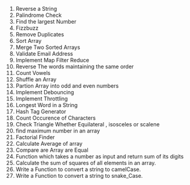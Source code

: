 1. Reverse a String
2. Palindrome Check
3. Find the largest Number
4. Fizzbuzz
5. Remove Duplicates
6. Sort Array
7. Merge Two Sorted Arrays
8. Validate Email Address
9. Implement Map Filter Reduce
10. Reverse The words maintaining the same order
11. Count Vowels
12. Shuffle an Array
13. Partion Array into odd and even numbers
14. Implement Debouncing
15. Implement Throttling
16. Longest Word in a String
17. Hash Tag Generator
18. Count Occurence of Characters
19. Check Triangle Whether Equilateral , isosceles or scalene
20. find maximum number in an array
21. Factorial Finder
22. Calculate Average of array
23. Compare are Array are Equal
24. Function which takes a number as input and return sum of its digits
25. Calculate the sum of squares of all elements in an array.
26. Write a Function to convert a string to camelCase.
27. Write a Function to convert a string to snake_Case.
